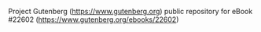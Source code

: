 Project Gutenberg (https://www.gutenberg.org) public repository for eBook #22602 (https://www.gutenberg.org/ebooks/22602)
